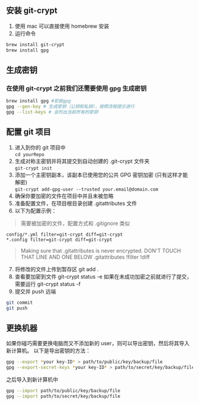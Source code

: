 ## 安装 git-crypt

1. 使用 mac 可以直接使用 homebrew 安装
2. 运行命令

```bash
brew install git-crypt
brew install gpg
```
## 生成密钥

### 在使用 git-crypt 之前我们还需要使用 gpg 生成密钥

```bash
brew install gpg #安装gpg
gpg --gen-key # 生成密钥（公钥和私钥），按照流程提示进行
gpg --list-keys # 会列出当前所有的密钥
```

## 配置 git 项目

1. 进入到你的 git 项目中  
`cd yourRepo`
2. 生成对称主密钥并将其提交到自动创建的 .git-crypt 文件夹  
`git-crypt init`
3. 添加一个主密钥副本，该副本已使用您的公共 GPG 密钥加密 (只有这样才能解密)  
`git-crypt add-gpg-user --trusted your.email@domain.com`
4. 确保你要加密的文件在项目中并且未被忽略
5. 准备配置文件，在项目根目录创建 .gitattributes 文件
6. 以下为配置示例：  

> 需要被加密的文件，配置方式和 .gitignore 类似
```
config/*.yml filter=git-crypt diff=git-crypt
*.config filter=git-crypt diff=git-crypt
```
> Making sure that .gitattributes is never encrypted. DON'T TOUCH THAT LINE AND ONE BELOW
> .gitattributes !filter !diff

7. 将修改的文件上传到暂存区
git add .
8. 查看要加密到文件
git-crypt status -e
如果在未成功加密之前就进行了提交，需要运行 git-crypt status -f
9. 提交并 push 远端

```bash
git commit
git push
```

## 更换机器

如果你碰巧需要更换电脑而又不添加新的 user，则可以导出密钥，然后将其导入新计算机。 以下是导出密钥的方法：
```bash
gpg --export *your key-ID* > path/to/public/key/backup/file
gpg --export-secret-keys *your key-ID* > path/to/secret/key/backup/file
```
之后导入到新计算机中
```bash
gpg --import path/to/public/key/backup/file
gpg --import path/to/secret/key/backup/file
```